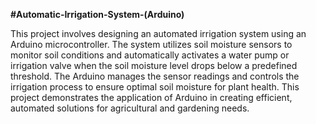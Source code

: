 **#Automatic-Irrigation-System-(Arduino)**

This project involves designing an automated irrigation system using an Arduino microcontroller. The system utilizes soil moisture sensors to monitor soil conditions and automatically activates a water 
pump or irrigation valve when the soil moisture level drops below a predefined threshold. The Arduino manages the sensor readings and controls the irrigation process to ensure optimal soil moisture for 
plant health. This project demonstrates the application of Arduino in creating efficient, automated solutions for agricultural and gardening needs.
